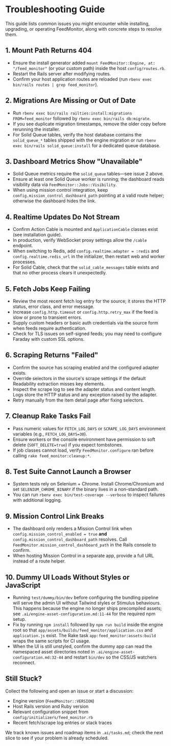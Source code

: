 # Troubleshooting Guide

This guide lists common issues you might encounter while installing, upgrading, or operating FeedMonitor, along with concrete steps to resolve them.

## 1. Mount Path Returns 404

- Ensure the install generator added `mount FeedMonitor::Engine, at: "/feed_monitor"` (or your custom path) inside the host `config/routes.rb`.
- Restart the Rails server after modifying routes.
- Confirm your host application routes are reloaded (run `rbenv exec bin/rails routes | grep feed_monitor`).

## 2. Migrations Are Missing or Out of Date

- Run `rbenv exec bin/rails railties:install:migrations FROM=feed_monitor` followed by `rbenv exec bin/rails db:migrate`.
- If you see duplicate migration timestamps, remove the older copy before rerunning the installer.
- For Solid Queue tables, verify the host database contains the `solid_queue_*` tables shipped with the engine migration or run `rbenv exec bin/rails solid_queue:install` for a dedicated queue database.

## 3. Dashboard Metrics Show "Unavailable"

- Solid Queue metrics require the `solid_queue` tables—see issue 2 above.
- Ensure at least one Solid Queue worker is running; the dashboard reads visibility data via `FeedMonitor::Jobs::Visibility`.
- When using mission control integration, keep `config.mission_control_dashboard_path` pointing at a valid route helper; otherwise the dashboard hides the link.

## 4. Realtime Updates Do Not Stream

- Confirm Action Cable is mounted and `ApplicationCable` classes exist (see installation guide).
- In production, verify WebSocket proxy settings allow the `/cable` endpoint.
- When switching to Redis, add `config.realtime.adapter = :redis` and `config.realtime.redis_url` in the initializer, then restart web and worker processes.
- For Solid Cable, check that the `solid_cable_messages` table exists and that no other process clears it unexpectedly.

## 5. Fetch Jobs Keep Failing

- Review the most recent fetch log entry for the source; it stores the HTTP status, error class, and error message.
- Increase `config.http.timeout` or `config.http.retry_max` if the feed is slow or prone to transient errors.
- Supply custom headers or basic auth credentials via the source form when feeds require authentication.
- Check for TLS issues on self-signed feeds; you may need to configure Faraday with custom SSL options.

## 6. Scraping Returns "Failed"

- Confirm the source has scraping enabled and the configured adapter exists.
- Override selectors in the source's scrape settings if the default Readability extraction misses key elements.
- Inspect the scrape log to see the adapter status and content length. Logs store the HTTP status and any exception raised by the adapter.
- Retry manually from the item detail page after fixing selectors.

## 7. Cleanup Rake Tasks Fail

- Pass numeric values for `FETCH_LOG_DAYS` or `SCRAPE_LOG_DAYS` environment variables (e.g., `FETCH_LOG_DAYS=30`).
- Ensure workers or the console environment have permission to soft delete (`SOFT_DELETE=true`) if you expect tombstones.
- If job classes cannot load, verify `FeedMonitor.configure` ran before calling `rake feed_monitor:cleanup:*`.

## 8. Test Suite Cannot Launch a Browser

- System tests rely on Selenium + Chrome. Install Chrome/Chromium and set `SELENIUM_CHROME_BINARY` if the binary lives in a non-standard path.
- You can run `rbenv exec bin/test-coverage --verbose` to inspect failures with additional logging.

## 9. Mission Control Link Breaks

- The dashboard only renders a Mission Control link when `config.mission_control_enabled = true` **and** `config.mission_control_dashboard_path` resolves. Call `FeedMonitor.mission_control_dashboard_path` in the Rails console to confirm.
- When hosting Mission Control in a separate app, provide a full URL instead of a route helper.

## 10. Dummy UI Loads Without Styles or JavaScript

- Running `test/dummy/bin/dev` before configuring the bundling pipeline will serve the admin UI without Tailwind styles or Stimulus behaviours. This happens because the engine no longer ships precompiled assets; see `.ai/engine-asset-configuration.md:11-44` for the required npm setup.
- Fix by running `npm install` followed by `npm run build` inside the engine root so that `app/assets/builds/feed_monitor/application.css` and `application.js` exist. The Rake task `app:feed_monitor:assets:build` wraps the same scripts for CI usage.
- When the UI is still unstyled, confirm the dummy app can read the namespaced asset directories noted in `.ai/engine-asset-configuration.md:32-44` and restart `bin/dev` so the CSS/JS watchers reconnect.

## Still Stuck?

Collect the following and open an issue or start a discussion:

- Engine version (`FeedMonitor::VERSION`)
- Host Rails version and Ruby version
- Relevant configuration snippet from `config/initializers/feed_monitor.rb`
- Recent fetch/scrape log entries or stack traces

We track known issues and roadmap items in `.ai/tasks.md`; check the next slice to see if your problem is already scheduled.
